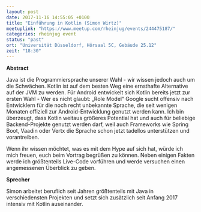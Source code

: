 ```yaml
---
layout: post
date: 2017-11-16 14:55:05 +0100
title: "Einführung in Kotlin (Simon Wirtz)"
meetuplink: "https://www.meetup.com/rheinjug/events/244475187/"
categories: rheinjug event
status: "past"
ort: "Universität Düsseldorf, Hörsaal 5C, Gebäude 25.12"
zeit: "18:30"
---
```

<p><b>Abstract</b></p> <p>Java ist die Programmiersprache unserer Wahl - wir wissen jedoch auch um die Schwächen. Kotlin ist auf dem besten Weg eine ernsthafte Alternative auf der JVM zu werden. Für Android entwickelt sich Kotlin bereits jetzt zur ersten Wahl - Wer es nicht glaubt: „Role Model“ Google sucht offensiv nach Entwicklern für die noch recht unbekannte Sprache, die seit wenigen Monaten offiziell zur Android-Entwicklung genutzt werden kann. Ich bin überzeugt, dass Kotlin weitaus größeres Potential hat und auch für beliebige Backend-Projekte genutzt werden darf, weil auch Frameworks wie Spring Boot, Vaadin oder Vertx die Sprache schon jetzt tadellos unterstützen und vorantreiben. </p> <p>Wenn ihr wissen möchtet, was es mit dem Hype auf sich hat, würde ich mich freuen, euch beim Vortrag begrüßen zu können. Neben einigen Fakten werde ich größtenteils Live-Code vorführen und werde versuchen einen angemessenen Überblick zu geben.</p> <p><b>Sprecher</b></p> <p>Simon arbeitet beruflich seit Jahren größtenteils mit Java in verschiedensten Projekten und setzt sich zusätzlich seit Anfang 2017 intensiv mit Kotlin auseinander.</p> 
